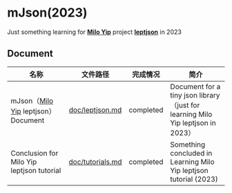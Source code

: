 # mJson(2023)

Just something learning for [**Milo Yip**](https://github.com/miloyip) project [**leptjson**](https://github.com/miloyip/json-tutorial) in 2023

## Document

| 名称                                                            |             文件路径             | 完成情况  | 简介                                                                             |
| --------------------------------------------------------------- | :-------------------------------: | --------- | -------------------------------------------------------------------------------- |
| mJson（[Milo Yip](https://github.com/miloyip) leptjson） Document |  [doc/leptjson.md](doc/leptjson.md)  | completed | Document for a tiny json library（just for learning Milo Yip leptjson in 2023） |
| Conclusion for Milo Yip leptjson tutorial                       | [doc/tutorials.md](doc/tutorials.md) | completed | Something concluded in Learning Milo Yip leptjson tutorial (2023)                |
